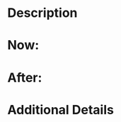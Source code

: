 # Description

<!-- Descibe the issue -->

# Now:

<!-- State or insert a picture of what the current state of the issue is -->

# After:

<!-- Describe what it should look like after the change -->

# Additional Details

<!-- Include any other details you feel are needed -->